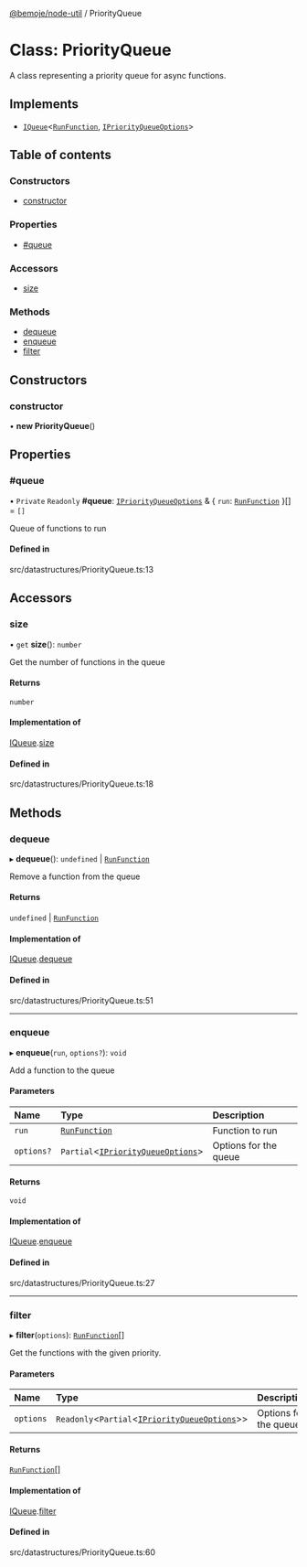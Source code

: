 [@bemoje/node-util](/docs/index.md) / PriorityQueue

# Class: PriorityQueue

A class representing a priority queue for async functions.

## Implements

- [`IQueue`](/docs/interfaces/IQueue.md)<[`RunFunction`](/docs/index.md#runfunction), [`IPriorityQueueOptions`](/docs/interfaces/IPriorityQueueOptions.md)\>

## Table of contents

### Constructors

- [constructor](/docs/classes/PriorityQueue.md#constructor)

### Properties

- [#queue](/docs/classes/PriorityQueue.md##queue)

### Accessors

- [size](/docs/classes/PriorityQueue.md#size)

### Methods

- [dequeue](/docs/classes/PriorityQueue.md#dequeue)
- [enqueue](/docs/classes/PriorityQueue.md#enqueue)
- [filter](/docs/classes/PriorityQueue.md#filter)

## Constructors

### constructor

• **new PriorityQueue**()

## Properties

### #queue

• `Private` `Readonly` **#queue**: [`IPriorityQueueOptions`](/docs/interfaces/IPriorityQueueOptions.md) & { `run`: [`RunFunction`](/docs/index.md#runfunction)  }[] = `[]`

Queue of functions to run

#### Defined in

src/datastructures/PriorityQueue.ts:13

## Accessors

### size

• `get` **size**(): `number`

Get the number of functions in the queue

#### Returns

`number`

#### Implementation of

[IQueue](/docs/interfaces/IQueue.md).[size](/docs/interfaces/IQueue.md#size)

#### Defined in

src/datastructures/PriorityQueue.ts:18

## Methods

### dequeue

▸ **dequeue**(): `undefined` \| [`RunFunction`](/docs/index.md#runfunction)

Remove a function from the queue

#### Returns

`undefined` \| [`RunFunction`](/docs/index.md#runfunction)

#### Implementation of

[IQueue](/docs/interfaces/IQueue.md).[dequeue](/docs/interfaces/IQueue.md#dequeue)

#### Defined in

src/datastructures/PriorityQueue.ts:51

___

### enqueue

▸ **enqueue**(`run`, `options?`): `void`

Add a function to the queue

#### Parameters

| Name | Type | Description |
| :------ | :------ | :------ |
| `run` | [`RunFunction`](/docs/index.md#runfunction) | Function to run |
| `options?` | `Partial`<[`IPriorityQueueOptions`](/docs/interfaces/IPriorityQueueOptions.md)\> | Options for the queue |

#### Returns

`void`

#### Implementation of

[IQueue](/docs/interfaces/IQueue.md).[enqueue](/docs/interfaces/IQueue.md#enqueue)

#### Defined in

src/datastructures/PriorityQueue.ts:27

___

### filter

▸ **filter**(`options`): [`RunFunction`](/docs/index.md#runfunction)[]

Get the functions with the given priority.

#### Parameters

| Name | Type | Description |
| :------ | :------ | :------ |
| `options` | `Readonly`<`Partial`<[`IPriorityQueueOptions`](/docs/interfaces/IPriorityQueueOptions.md)\>\> | Options for the queue |

#### Returns

[`RunFunction`](/docs/index.md#runfunction)[]

#### Implementation of

[IQueue](/docs/interfaces/IQueue.md).[filter](/docs/interfaces/IQueue.md#filter)

#### Defined in

src/datastructures/PriorityQueue.ts:60
